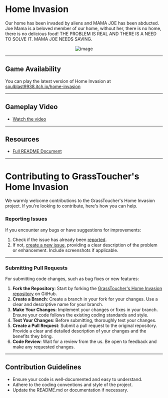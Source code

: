 # Home Invasion

Our home has been invaded by aliens and MAMA JOE has been abducted. Joe Mama is a beloved member of our home, without her, there is no home, there is no delicious food! THE PROBLEM IS REAL AND THERE IS A NEED TO SOLVE IT. MAMA JOE NEEDS SAVING.

<p align="center">
  <img src="https://github.com/zhisheng-foo/Home-Invasion-Game/assets/105271950/e2952a25-466c-49e1-9dcf-879663fbfcbf" alt="image">
</p>

---

## Game Availability

You can play the latest version of Home Invasion at [soulblast9938.itch.io/home-invasion](https://soulblast9938.itch.io/home-invasion) 

---

## Gameplay Video

- [Watch the video](https://drive.google.com/file/d/1b-OOp2lw6WAmoc9jlSYT7LSNi7Ngj8_I/view?usp=sharing)

---

## Resources

- [Full README Document](https://docs.google.com/document/d/1oloLoza2m2RdELsq9iubo8QjeSkZD3TSmOUibgN45uY/edit?usp=sharing)

---

# Contributing to GrassToucher's Home Invasion

We warmly welcome contributions to the GrassToucher's Home Invasion project. If you're looking to contribute, here's how you can help.

### Reporting Issues

If you encounter any bugs or have suggestions for improvements:

1. Check if the issue has already been [reported](https://github.com/zhisheng-foo/Home-Invasion-Game/issues).
2. If not, [create a new issue](https://github.com/zhisheng-foo/Home-Invasion-Game/issues/new), providing a clear description of the problem or enhancement. Include screenshots if applicable.

---

### Submitting Pull Requests

For submitting code changes, such as bug fixes or new features:

1. **Fork the Repository**: Start by forking the [GrassToucher's Home Invasion repository](https://github.com/zhisheng-foo/Home-Invasion-Game) on GitHub.
2. **Create a Branch**: Create a branch in your fork for your changes. Use a clear and descriptive name for your branch.
3. **Make Your Changes**: Implement your changes or fixes in your branch. Ensure your code follows the existing coding standards and style.
4. **Test Your Changes**: Before submitting, thoroughly test your changes.
5. **Create a Pull Request**: Submit a pull request to the original repository. Provide a clear and detailed description of your changes and the benefits they bring.
6. **Code Review**: Wait for a review from the us. Be open to feedback and make any requested changes.

---

## Contribution Guidelines

- Ensure your code is well-documented and easy to understand.
- Adhere to the coding conventions and style of the project.
- Update the README.md or documentation if necessary.

